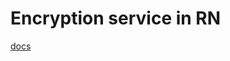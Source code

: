 # Encryption service in RN

[docs](https://github.com/haqq-network/haqq-wallet-encryption-react-native/blob/main/docs/modules.md)
